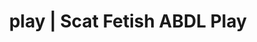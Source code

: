 ---
categories:
- Lingerie Art
- Erotic Audiobooks
- Sensual Cosplay
- ASMR Erotica
- Gothic Erotica
image: /assets/images/1747714124450.jpg
layout: post
schema:
  description: Premium adult content featuring Scat Fetish, ABDL Play. High-quality
    images with sensual themes.
  keywords:
  - NSFW Art
  - Nerdy Seduction
  - ABDL Play
  - Ethical Porn
  - Erotic Audiobooks
  - Scat Fetish
  name: 1747714124450 | Scat Fetish ABDL Play
  type: VisualArtwork
seo:
  description: Featured content with exclusive Scat Fetish, ABDL Play. HD images available.
  keywords: Scat Fetish, ABDL Play
  og_image: /assets/images/1747714124450.jpg
  schema_type: VisualArtwork
tags:
- '#play'
- Scat Fetish
- ABDL Play
title: play | Scat Fetish ABDL Play
---